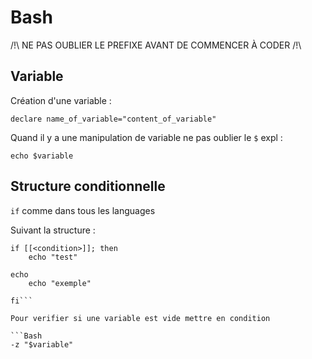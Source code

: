 # Bash
/!\ NE PAS OUBLIER LE PREFIXE AVANT DE COMMENCER À CODER /!\
## Variable
Création d'une variable :

``` 
declare name_of_variable="content_of_variable"
```

Quand il y a une manipulation de variable ne pas oublier le `$` expl : 

`echo $variable`

## Structure conditionnelle
`if` comme dans tous les languages

Suivant la structure : 

```
if [[<condition>]]; then 
    echo "test"

echo
    echo "exemple"

fi```

Pour verifier si une variable est vide mettre en condition 

```Bash
-z "$variable"
``` 
